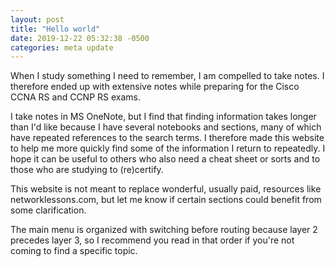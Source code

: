 ```yaml
---
layout: post
title: "Hello world"
date: 2019-12-22 05:32:38 -0500
categories: meta update
---
```


When I study something I need to remember, I am compelled to take notes. I therefore ended up with extensive notes while preparing for the Cisco CCNA RS and CCNP RS exams.

I take notes in MS OneNote, but I find that finding information takes longer than I'd like because I have several notebooks and sections, many of which have repeated references to the search terms. I therefore made this website to help me more quickly find some of the information I return to repeatedly. I hope it can be useful to others who also need a cheat sheet or sorts and to those who are studying to (re)certify.

This website is not meant to replace wonderful, usually paid, resources like networklessons.com, but let me know if certain sections could benefit from some clarification.

The main menu is organized with switching before routing because layer 2 precedes layer 3, so I recommend you read in that order if you're not coming to find a specific topic.